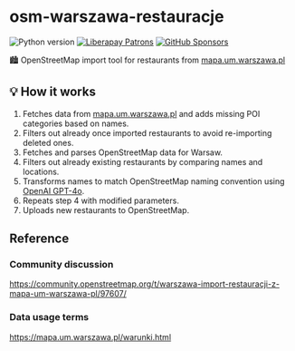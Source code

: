 # osm-warszawa-restauracje

![Python version](https://shields.monicz.dev/badge/python-v3.12-blue)
[![Liberapay Patrons](https://shields.monicz.dev/liberapay/patrons/Zaczero?logo=liberapay)](https://liberapay.com/Zaczero/)
[![GitHub Sponsors](https://shields.monicz.dev/github/sponsors/Zaczero?logo=github&label=Sponsors&color=%23db61a2)](https://github.com/sponsors/Zaczero)

🏙️ OpenStreetMap import tool for restaurants from [mapa.um.warszawa.pl](https://mapa.um.warszawa.pl)

## 💡 How it works

1. Fetches data from [mapa.um.warszawa.pl](https://mapa.um.warszawa.pl) and adds missing POI categories based on names.
2. Filters out already once imported restaurants to avoid re-importing deleted ones.
3. Fetches and parses OpenStreetMap data for Warsaw.
4. Filters out already existing restaurants by comparing names and locations.
5. Transforms names to match OpenStreetMap naming convention using [OpenAI GPT-4o](https://openai.com/index/hello-gpt-4o/).
6. Repeats step 4 with modified parameters.
7. Uploads new restaurants to OpenStreetMap.

## Reference

### Community discussion

<https://community.openstreetmap.org/t/warszawa-import-restauracji-z-mapa-um-warszawa-pl/97607/>

### Data usage terms

<https://mapa.um.warszawa.pl/warunki.html>
